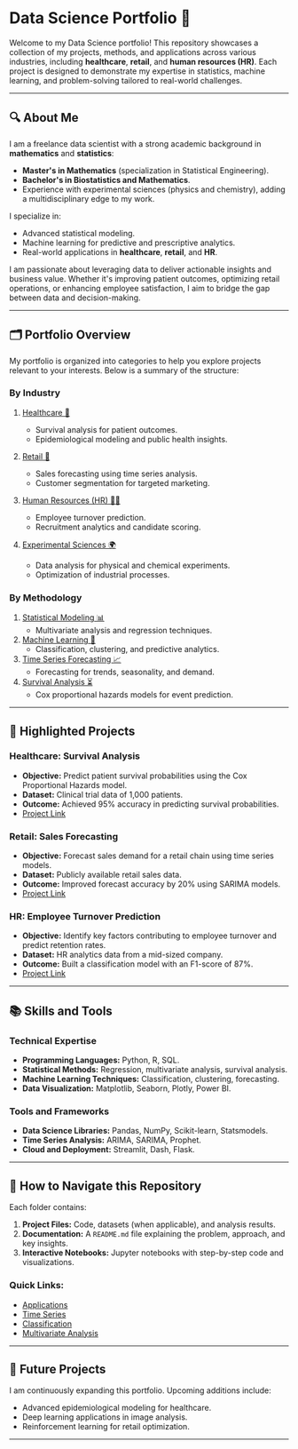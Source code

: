 # Data Science Portfolio 🚀

Welcome to my Data Science portfolio! This repository showcases a collection of my projects, methods, and applications across various industries, including **healthcare**, **retail**, and **human resources (HR)**. Each project is designed to demonstrate my expertise in statistics, machine learning, and problem-solving tailored to real-world challenges.

---

## 🔍 About Me

I am a freelance data scientist with a strong academic background in **mathematics** and **statistics**:
- **Master's in Mathematics** (specialization in Statistical Engineering).
- **Bachelor's in Biostatistics and Mathematics**.
- Experience with experimental sciences (physics and chemistry), adding a multidisciplinary edge to my work.

I specialize in:
- Advanced statistical modeling.
- Machine learning for predictive and prescriptive analytics.
- Real-world applications in **healthcare**, **retail**, and **HR**.

I am passionate about leveraging data to deliver actionable insights and business value. Whether it's improving patient outcomes, optimizing retail operations, or enhancing employee satisfaction, I aim to bridge the gap between data and decision-making.

---

## 🗂 Portfolio Overview

My portfolio is organized into categories to help you explore projects relevant to your interests. Below is a summary of the structure:

### **By Industry**
1. [Healthcare 🏥](#healthcare)
   - Survival analysis for patient outcomes.
   - Epidemiological modeling and public health insights.

2. [Retail 🛒](#retail)
   - Sales forecasting using time series analysis.
   - Customer segmentation for targeted marketing.

3. [Human Resources (HR) 👩‍💼](#human-resources-hr)
   - Employee turnover prediction.
   - Recruitment analytics and candidate scoring.

4. [Experimental Sciences 🌍](#experimental-sciences)
   - Data analysis for physical and chemical experiments.
   - Optimization of industrial processes.

### **By Methodology**
1. [Statistical Modeling 📊](./Multivariate_Analysis/)
   - Multivariate analysis and regression techniques.
2. [Machine Learning 🤖](./Classification/)
   - Classification, clustering, and predictive analytics.
3. [Time Series Forecasting 📈](./Time_Series/)
   - Forecasting for trends, seasonality, and demand.
4. [Survival Analysis ⏳](./the-Cox-Proportional-Hazards-Model/)
   - Cox proportional hazards models for event prediction.

---

## 🌟 Highlighted Projects

### **Healthcare: Survival Analysis**
- **Objective:** Predict patient survival probabilities using the Cox Proportional Hazards model.
- **Dataset:** Clinical trial data of 1,000 patients.
- **Outcome:** Achieved 95% accuracy in predicting survival probabilities.
- [Project Link](./the-Cox-Proportional-Hazards-Model/)

### **Retail: Sales Forecasting**
- **Objective:** Forecast sales demand for a retail chain using time series models.
- **Dataset:** Publicly available retail sales data.
- **Outcome:** Improved forecast accuracy by 20% using SARIMA models.
- [Project Link](./Time_Series/)

### **HR: Employee Turnover Prediction**
- **Objective:** Identify key factors contributing to employee turnover and predict retention rates.
- **Dataset:** HR analytics data from a mid-sized company.
- **Outcome:** Built a classification model with an F1-score of 87%.
- [Project Link](./Classification/)

---

## 📚 Skills and Tools

### **Technical Expertise**
- **Programming Languages:** Python, R, SQL.
- **Statistical Methods:** Regression, multivariate analysis, survival analysis.
- **Machine Learning Techniques:** Classification, clustering, forecasting.
- **Data Visualization:** Matplotlib, Seaborn, Plotly, Power BI.

### **Tools and Frameworks**
- **Data Science Libraries:** Pandas, NumPy, Scikit-learn, Statsmodels.
- **Time Series Analysis:** ARIMA, SARIMA, Prophet.
- **Cloud and Deployment:** Streamlit, Dash, Flask.

---

## 📂 How to Navigate this Repository

Each folder contains:
1. **Project Files:** Code, datasets (when applicable), and analysis results.
2. **Documentation:** A `README.md` file explaining the problem, approach, and key insights.
3. **Interactive Notebooks:** Jupyter notebooks with step-by-step code and visualizations.

### Quick Links:
- [Applications](./Applications/)
- [Time Series](./Time_Series/)
- [Classification](./Classification/)
- [Multivariate Analysis](./Multivariate_Analysis/)

---

## 🚀 Future Projects

I am continuously expanding this portfolio. Upcoming additions include:
- Advanced epidemiological modeling for healthcare.
- Deep learning applications in image analysis.
- Reinforcement learning for retail optimization.

---
